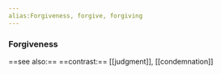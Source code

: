 ```yaml
---
alias:Forgiveness, forgive, forgiving
---
```

### Forgiveness
==see also:== 
==contrast:== [[judgment]], [[condemnation]]
